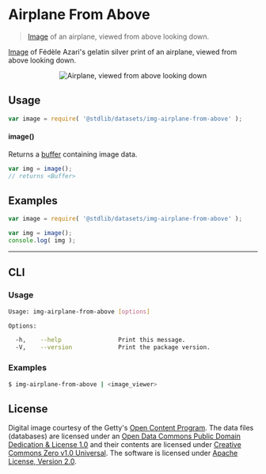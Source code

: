 # Airplane From Above

> [Image][getty-src] of an airplane, viewed from above looking down.

<!-- <intro> -->

[Image][getty-src] of Fédèle Azari's gelatin silver print of an airplane, viewed from above looking down.

<!-- <image align="center" src="./data/image.jpg" alt="Airplane, viewed from above looking down"> -->

<div class="image" align="center">
    <img src="https://cdn.rawgit.com/stdlib-js/stdlib/3e637ee13c3e5de3476b7f7f83938466098ae13f/lib/node_modules/@stdlib/datasets/img-airplane-from-above/data/image.jpg" alt="Airplane, viewed from above looking down">
    <br>
</div>

<!-- </image> -->

<!-- </intro> -->


<!-- <usage> -->

## Usage

``` javascript
var image = require( '@stdlib/datasets/img-airplane-from-above' );
```

#### image()

Returns a [buffer][node-buffer] containing image data.

``` javascript
var img = image();
// returns <Buffer>
```

<!-- </usage> -->


<!-- <examples> -->

<!-- TODO: more creative example. -->

## Examples

``` javascript
var image = require( '@stdlib/datasets/img-airplane-from-above' );

var img = image();
console.log( img );
```

<!-- </examples> -->


---

<!-- <cli> -->

## CLI

<!-- <usage> -->

### Usage

``` bash
Usage: img-airplane-from-above [options]

Options:

  -h,    --help                Print this message.
  -V,    --version             Print the package version.
```

<!-- </usage> -->


<!-- <examples> -->

### Examples

``` bash
$ img-airplane-from-above | <image_viewer>
```

<!-- </examples> -->

<!-- </cli> -->


<!-- <license> -->

## License

Digital image courtesy of the Getty's [Open Content Program][getty-open-content]. The data files (databases) are licensed under an [Open Data Commons Public Domain Dedication & License 1.0][pddl-1.0] and their contents are licensed under [Creative Commons Zero v1.0 Universal][cc0]. The software is licensed under [Apache License, Version 2.0][apache-license].

<!-- </license> -->


<!-- <links> -->

[getty-open-content]: http://www.getty.edu/about/opencontent.html
[pddl-1.0]: http://opendatacommons.org/licenses/pddl/1.0/
[cc0]: https://creativecommons.org/publicdomain/zero/1.0
[apache-license]: https://www.apache.org/licenses/LICENSE-2.0

[getty-src]: http://www.getty.edu/art/collection/objects/134512/fedele-azari-airplane-viewed-from-above-looking-down-italian-1914-1929/

[node-buffer]: https://nodejs.org/api/buffer.html

<!-- </links> -->
